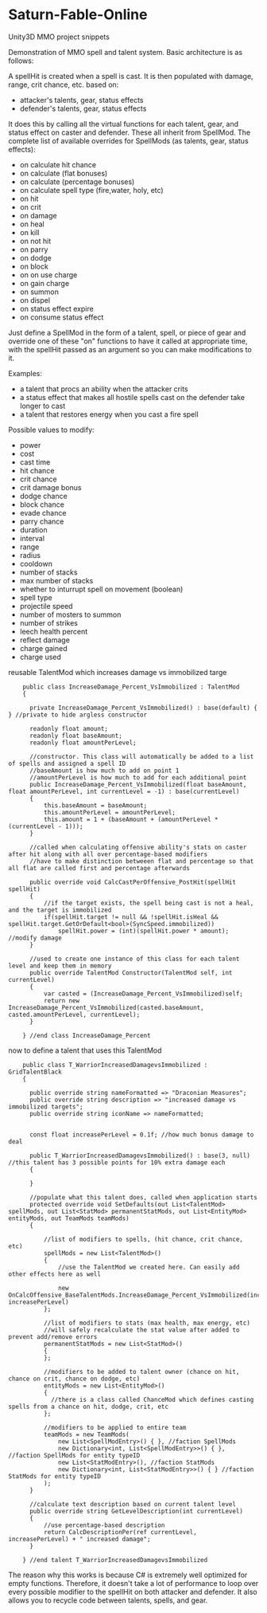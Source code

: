 # Saturn-Fable-Online
Unity3D MMO project snippets

Demonstration of MMO spell and talent system. Basic architecture is as follows:

A spellHit is created when a spell is cast. It is then populated with damage, range, crit chance, etc. based on:
 * attacker's talents, gear, status effects
 * defender's talents, gear, status effects

It does this by calling all the virtual functions for each talent, gear, and status effect on caster and defender. These all inherit from SpellMod. The complete list of available overrides for SpellMods (as talents, gear, status effects):

* on calculate hit chance
* on calculate (flat bonuses)
* on calculate (percentage bonuses)
* on calculate spell type (fire,water, holy, etc)
* on hit
* on crit
* on damage
* on heal
* on kill
* on not hit
* on parry
* on dodge
* on block
* on on use charge
* on gain charge
* on summon
* on dispel
* on status effect expire
* on consume status effect
 
 Just define a SpellMod in the form of a talent, spell, or piece of gear and override one of these "on" functions to have it called at appropriate time, with the spellHit passed as an argument so you can make modifications to it.
 
 Examples:
 * a talent that procs an ability when the attacker crits
 * a status effect that makes all hostile spells cast on the defender take longer to cast
 * a talent that restores energy when you cast a fire spell

Possible values to modify:
  * power
  * cost
  * cast time
  * hit chance
  * crit chance
  * crit damage bonus
  * dodge chance
  * block chance
  * evade chance
  * parry chance
  * duration
  * interval
  * range
  * radius
  * cooldown
  * number of stacks
  * max number of stacks
  * whether to inturrupt spell on movement (boolean)
  * spell type
  * projectile speed
  * number of mosters to summon
  * number of strikes
  * leech health percent
  * reflect damage
  * charge gained
  * charge used

  reusable TalentMod which increases damage vs immobilized targe
        
        public class IncreaseDamage_Percent_VsImmobilized : TalentMod
        {
        
          private IncreaseDamage_Percent_VsImmobilized() : base(default) { } //private to hide argless constructor

          readonly float amount;
          readonly float baseAmount;
          readonly float amountPerLevel;
          
          //constructor. This class will automatically be added to a list of spells and assigned a spell ID
          //baseAmount is how much to add on point 1
          //amountPerLevel is how much to add for each additional point
          public IncreaseDamage_Percent_VsImmobilized(float baseAmount, float amountPerLevel, int currentLevel = -1) : base(currentLevel)
          {
              this.baseAmount = baseAmount;
              this.amountPerLevel = amountPerLevel;
              this.amount = 1 + (baseAmount + (amountPerLevel * (currentLevel - 1)));
          }
          
          //called when calculating offensive ability's stats on caster after hit along with all over percentage-based modifiers
          //have to make distinction betweeen flat and percentage so that all flat are called first and percentage afterwards
          
          public override void CalcCastPerOffensive_PostHit(spellHit spellHit)
          {
              //if the target exists, the spell being cast is not a heal, and the target is immobilized
              if(spellHit.target != null && !spellHit.isHeal && spellHit.target.GetOrDefault<bool>(SyncSpeed.immobilized))
                  spellHit.power = (int)(spellHit.power * amount); //modify damage
          }

          //used to create one instance of this class for each talent level and keep them in memory
          public override TalentMod Constructor(TalentMod self, int currentLevel)
          {
              var casted = (IncreaseDamage_Percent_VsImmobilized)self;
              return new IncreaseDamage_Percent_VsImmobilized(casted.baseAmount, casted.amountPerLevel, currentLevel);
          }
          
        } //end class IncreaseDamage_Percent
        
        
        
   now to define a talent that uses this TalentMod
   
        public class T_WarriorIncreasedDamagevsImmobilized : GridTalentBlack
        {

          public override string nameFormatted => "Draconian Measures";
          public override string description => "increased damage vs immobilized targets";
          public override string iconName => nameFormatted;


          const float increasePerLevel = 0.1f; //how much bonus damage to deal
          
          public T_WarriorIncreasedDamagevsImmobilized() : base(3, null) //this talent has 3 possible points for 10% extra damage each
          {

          }
          
          //populate what this talent does, called when application starts
          protected override void SetDefaults(out List<TalentMod> spellMods, out List<StatMod> permanentStatMods, out List<EntityMod> entityMods, out TeamMods teamMods)
          {

              //list of modifiers to spells, (hit chance, crit chance, etc)
              spellMods = new List<TalentMod>()
              {
                  //use the TalentMod we created here. Can easily add other effects here as well
                  
                  new OnCalcOffensive_BaseTalentMods.IncreaseDamage_Percent_VsImmobilized(increasePerLevel, increasePerLevel)
              };

              //list of modifiers to stats (max health, max energy, etc)
              //will safely recalculate the stat value after added to prevent add/remove errors
              permanentStatMods = new List<StatMod>()
              {
              };

              //modifiers to be added to talent owner (chance on hit, chance on crit, chance on dodge, etc)
              entityMods = new List<EntityMod>()
              {
                //there is a class called ChanceMod which defines casting spells from a chance on hit, dodge, crit, etc
              };

              //modifiers to be applied to entire team
              teamMods = new TeamMods(
                  new List<SpellModEntry>() { }, //faction SpellMods
                  new Dictionary<int, List<SpellModEntry>>() { }, //faction SpellMods for entity typeID
                  new List<StatModEntry>(), //faction StatMods
                  new Dictionary<int, List<StatModEntry>>() { } //faction StatMods for entity typeID
              );
          }

          //calculate text description based on current talent level
          public override string GetLevelDescription(int currentLevel)
          {
              //use percentage-based description
              return CalcDescriptionPer(ref currentLevel, increasePerLevel) + " increased damage";
          }

        } //end talent T_WarriorIncreasedDamagevsImmobilized

The reason why this works is because C# is extremely well optimized for empty functions. Therefore, it doesn't take a lot of performance to loop over every possible modifier to the spellHit on both attacker and defender. It also allows you to recycle code between talents, spells, and gear.
